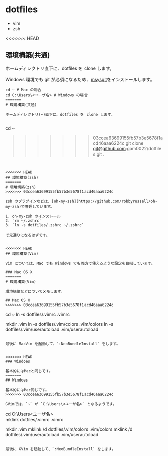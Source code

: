 # dotfiles

- vim
- zsh


<<<<<<< HEAD
## 環境構築(共通)

ホームディレクトリ直下に、dotfiles を clone します。

Windows 環境でも git が必須になるため、[msysgit](http://msysgit.github.io/)をインストールします。

```
cd ~ # Mac の場合
cd C:\Users\<ユーザ名> # Windows の場合
=======
# 環境構築(共通)

ホームディレクトリ(~)直下に、dotfiles を clone します。


```
cd ~
>>>>>>> 03ccea63699155fb57b3e5678f1acd46aaa6224c
git clone git@github.com:gam0022/dotfiles.git .
```


<<<<<<< HEAD
## 環境構築(zsh)
=======
# 環境構築(zsh)
>>>>>>> 03ccea63699155fb57b3e5678f1acd46aaa6224c

zsh のプラグインなどは、[oh-my-zsh](https://github.com/robbyrussell/oh-my-zsh)で管理しています。

1. oh-my-zsh のインストール
2. `rm ~/.zshrc`
3. `ln -s dotfiles/.zshrc ~/.zshrc` 

で元通りになるはずです。


<<<<<<< HEAD
## 環境構築(Vim)

Vim については、Mac でも Windows でも両方で使えるような設定を目指しています。

### Mac OS X
=======
# 環境構築(Vim)

環境構築などについてメモします。

## Mac OS X
>>>>>>> 03ccea63699155fb57b3e5678f1acd46aaa6224c

```
cd ~
ln -s dotfiles/.vimrc .vimrc

mkdir .vim
ln -s dotfiles/.vim/colors .vim/colors
ln -s dotfiles/.vim/userautoload .vim/userautoload
```

最後に MacVim を起動して、`:NeoBundleInstall` をします。


<<<<<<< HEAD
### Windoes

基本的にはMacと同じです。
=======
## Windoes

基本的にはMac同じです。
>>>>>>> 03ccea63699155fb57b3e5678f1acd46aaa6224c

GVimでは、`~` が `C:\Users\<ユーザ名>` となるようです。

```
cd C:\Users\<ユーザ名>\
mklink dotfiles/.vimrc .vimrc

mkdir .vim
mklink /d dotfiles/.vim/colors .vim/colors
mklink /d dotfiles/.vim/userautoload .vim/userautoload
```

最後に GVim を起動して、`:NeoBundleInstall` をします。
